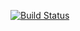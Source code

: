 [![Build Status](https://api.cirrus-ci.com/github/korneef/test-ci.svg)](https://cirrus-ci.com/github/korneef/test-ci)
